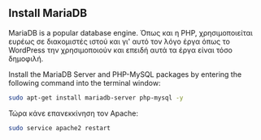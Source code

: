 ## Install MariaDB

MariaDB is a popular database engine. Όπως και η PHP, χρησιμοποιείται ευρέως σε διακομιστές ιστού και γι' αυτό τον λόγο  έργα όπως το WordPress την χρησιμοποιούν και επειδή  αυτά τα έργα είναι τόσο δημοφιλή.

Install the MariaDB Server and PHP-MySQL packages by entering the following command into the terminal window:

```bash
sudo apt-get install mariadb-server php-mysql -y
```

Τώρα κάνε επανεκκίνηση τον Apache:

```bash
sudo service apache2 restart
```
